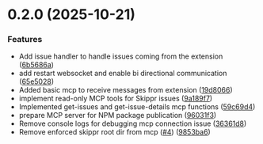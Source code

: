# 0.2.0 (2025-10-21)

### Features

* Add issue handler to handle issues coming from the extension ([6b5686a](https://github.com/skippr-hq/mcp-x-ray/commit/6b5686a422631774ceb2622as63844ff97ecbf27))
* add restart websocket and enable bi directional communication ([65e5028](https://github.com/skippr-hq/mcp-x-ray/commit/65e5028ac9e15df79ef1d8206615403c5c6619c5))
* Added basic mcp to receive messages from extension ([19d8066](https://github.com/skippr-hq/mcp-x-ray/commit/19d8066a47b1e68b47db8883ade88f9d6474fc6a))
* implement read-only MCP tools for Skippr issues ([9a189f7](https://github.com/skippr-hq/mcp-x-ray/commit/9a189f73cb920c2b8b85aa304eb64dddd8845cf8))
* Implemented get-issues and get-issue-details mcp functions ([59c69d4](https://github.com/skippr-hq/mcp-x-ray/commit/59c69d4ef000c42bb548b7263568682e0e0896ba))
* prepare MCP server for NPM package publication ([96031f3](https://github.com/skippr-hq/mcp-x-ray/commit/96031f35e0d3773cbf0a4331b87081eb8285a5ce))
* Remove console logs for debugging mcp connection issue ([36361d8](https://github.com/skippr-hq/mcp-x-ray/commit/36361d84a71de310ccc6fa17f4a3f799b5330fe4))
* Remove enforced skippr root dir from mcp ([#4](https://github.com/skippr-hq/mcp-x-ray/issues/4)) ([9853ba6](https://github.com/skippr-hq/mcp-x-ray/commit/9853ba68f2bd3e19dea109dbd73d61758bf67158))
